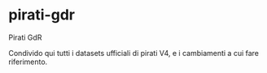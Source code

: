 # pirati-gdr
Pirati GdR

Condivido qui tutti i datasets ufficiali di pirati V4, e i cambiamenti a cui fare riferimento.
